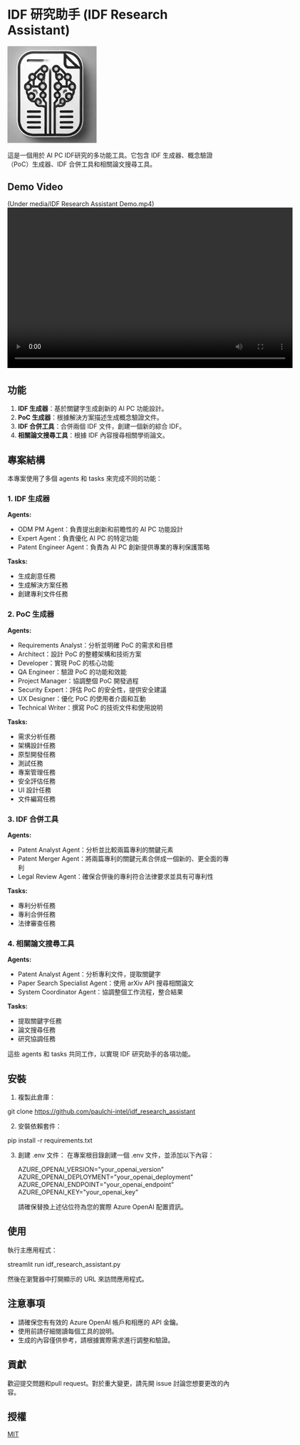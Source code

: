 # IDF 研究助手 (IDF Research Assistant)
<p align="left">
  <img src="media/icon_idf_research_assistant.png" alt="IDF Research Assistant Icon" width="200"/>
</p>

這是一個用於 AI PC IDF研究的多功能工具。它包含 IDF 生成器、概念驗證（PoC）生成器、IDF 合併工具和相關論文搜尋工具。

## Demo Video
(Under media/IDF Research Assistant Demo.mp4)
<video width="640" height="360" controls>
  <source src="media/IDF Research Assistant Demo.mp4" type="video/mp4">
  您的浏览器不支持视频标签。
</video>

## 功能

1. **IDF 生成器**：基於關鍵字生成創新的 AI PC 功能設計。
2. **PoC 生成器**：根據解決方案描述生成概念驗證文件。
3. **IDF 合併工具**：合併兩個 IDF 文件，創建一個新的綜合 IDF。
4. **相關論文搜尋工具**：根據 IDF 內容搜尋相關學術論文。

## 專案結構

本專案使用了多個 agents 和 tasks 來完成不同的功能：

### 1. IDF 生成器

**Agents:**
- ODM PM Agent：負責提出創新和前瞻性的 AI PC 功能設計
- Expert Agent：負責優化 AI PC 的特定功能
- Patent Engineer Agent：負責為 AI PC 創新提供專業的專利保護策略

**Tasks:**
- 生成創意任務
- 生成解決方案任務
- 創建專利文件任務

### 2. PoC 生成器

**Agents:**
- Requirements Analyst：分析並明確 PoC 的需求和目標
- Architect：設計 PoC 的整體架構和技術方案
- Developer：實現 PoC 的核心功能
- QA Engineer：驗證 PoC 的功能和效能
- Project Manager：協調整個 PoC 開發過程
- Security Expert：評估 PoC 的安全性，提供安全建議
- UX Designer：優化 PoC 的使用者介面和互動
- Technical Writer：撰寫 PoC 的技術文件和使用說明

**Tasks:**
- 需求分析任務
- 架構設計任務
- 原型開發任務
- 測試任務
- 專案管理任務
- 安全評估任務
- UI 設計任務
- 文件編寫任務

### 3. IDF 合併工具

**Agents:**
- Patent Analyst Agent：分析並比較兩篇專利的關鍵元素
- Patent Merger Agent：將兩篇專利的關鍵元素合併成一個新的、更全面的專利
- Legal Review Agent：確保合併後的專利符合法律要求並具有可專利性

**Tasks:**
- 專利分析任務
- 專利合併任務
- 法律審查任務

### 4. 相關論文搜尋工具

**Agents:**
- Patent Analyst Agent：分析專利文件，提取關鍵字
- Paper Search Specialist Agent：使用 arXiv API 搜尋相關論文
- System Coordinator Agent：協調整個工作流程，整合結果

**Tasks:**
- 提取關鍵字任務
- 論文搜尋任務
- 研究協調任務

這些 agents 和 tasks 共同工作，以實現 IDF 研究助手的各項功能。

## 安裝

1. 複製此倉庫：

git clone https://github.com/paulchi-intel/idf_research_assistant


2. 安裝依賴套件：
   
pip install -r requirements.txt


3. 創建 .env 文件： 在專案根目錄創建一個 .env 文件，並添加以下內容：
   
   AZURE_OPENAI_VERSION="your_openai_version"
   AZURE_OPENAI_DEPLOYMENT="your_openai_deployment"
   AZURE_OPENAI_ENDPOINT="your_openai_endpoint"
   AZURE_OPENAI_KEY="your_openai_key"

   請確保替換上述佔位符為您的實際 Azure OpenAI 配置資訊。

## 使用

執行主應用程式：

streamlit run idf_research_assistant.py


然後在瀏覽器中打開顯示的 URL 來訪問應用程式。

## 注意事項

- 請確保您有有效的 Azure OpenAI 帳戶和相應的 API 金鑰。
- 使用前請仔細閱讀每個工具的說明。
- 生成的內容僅供參考，請根據實際需求進行調整和驗證。

## 貢獻

歡迎提交問題和pull request。對於重大變更，請先開 issue 討論您想要更改的內容。

## 授權

[MIT](https://choosealicense.com/licenses/mit/)  
